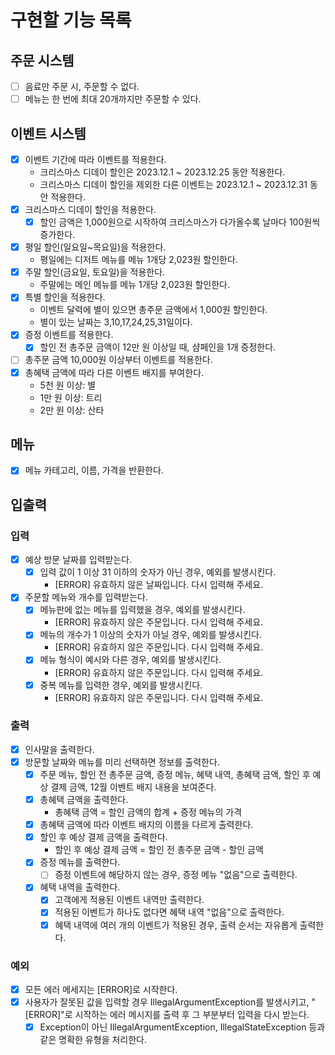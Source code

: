 # 구현할 기능 목록

## 주문 시스템

- [ ] 음료만 주문 시, 주문할 수 없다.
- [ ] 메뉴는 한 번에 최대 20개까지만 주문할 수 있다.

## 이벤트 시스템

- [x] 이벤트 기간에 따라 이벤트를 적용한다.
    - 크리스마스 디데이 할인은 2023.12.1 ~ 2023.12.25 동안 적용한다.
    - 크리스마스 디데이 할인을 제외한 다른 이벤트는 2023.12.1 ~ 2023.12.31 동안 적용한다.
- [x] 크리스마스 디데이 할인을 적용한다.
    - [x] 할인 금액은 1,000원으로 시작하여 크리스마스가 다가올수록 날마다 100원씩 증가한다.
- [x] 평일 할인(일요일~목요일)을 적용한다.
    - 평일에는 디저트 메뉴를 메뉴 1개당 2,023원 할인한다.
- [x] 주말 할인(금요일, 토요일)을 적용한다.
    - 주말에는 메인 메뉴를 메뉴 1개당 2,023원 할인한다.
- [x] 특별 할인을 적용한다.
    - 이벤트 달력에 별이 있으면 총주문 금액에서 1,000원 할인한다.
    - 별이 있는 날짜는 3,10,17,24,25,31일이다.
- [x] 증정 이벤트를 적용한다.
    - [x] 할인 전 총주문 금액이 12만 원 이상일 때, 샴페인을 1개 증정한다.
- [ ] 총주문 금액 10,000원 이상부터 이벤트를 적용한다.
- [x] 총혜택 금액에 따라 다른 이벤트 배지를 부여한다.
    - 5천 원 이상: 별
    - 1만 원 이상: 트리
    - 2만 원 이상: 산타

## 메뉴

- [x] 메뉴 카테고리, 이름, 가격을 반환한다.

## 입출력

### 입력

- [x] 예상 방문 날짜를 입력받는다.
    - [x] 입력 값이 1 이상 31 이하의 숫자가 아닌 경우, 예외를 발생시킨다.
        - [ERROR] 유효하지 않은 날짜입니다. 다시 입력해 주세요.
- [x] 주문할 메뉴와 개수를 입력받는다.
    - [x] 메뉴판에 없는 메뉴를 입력했을 경우, 예외를 발생시킨다.
        - [ERROR] 유효하지 않은 주문입니다. 다시 입력해 주세요.
    - [x] 메뉴의 개수가 1 이상의 숫자가 아닐 경우, 예외를 발생시킨다.
        - [ERROR] 유효하지 않은 주문입니다. 다시 입력해 주세요.
    - [x] 메뉴 형식이 예시와 다른 경우, 예외를 발생시킨다.
        - [ERROR] 유효하지 않은 주문입니다. 다시 입력해 주세요.
    - [x] 중복 메뉴를 입력한 경우, 예외를 발생시킨다.
        - [ERROR] 유효하지 않은 주문입니다. 다시 입력해 주세요.

### 출력

- [x] 인사말을 출력한다.
- [x] 방문할 날짜와 메뉴를 미리 선택하면 정보를 출력한다.
  - [x] 주문 메뉴, 할인 전 총주문 금액, 증정 메뉴, 혜택 내역, 총혜택 금액, 할인 후 예상 결제 금액, 12월 이벤트 배지 내용을 보여준다.
  - [x] 총혜택 금액을 출력한다.
      - 총혜택 금액 = 할인 금액의 합계 + 증정 메뉴의 가격
  - [x] 총혜택 금액에 따라 이벤트 배지의 이름을 다르게 출력한다.
  - [x] 할인 후 예상 결제 금액을 출력한다.
    - 할인 후 예상 결제 금액 = 할인 전 총주문 금액 - 할인 금액
  - [x] 증정 메뉴를 출력한다.
    - [ ] 증정 이벤트에 해당하지 않는 경우, 증정 메뉴 "없음"으로 출력한다.
  - [x] 혜택 내역을 출력한다.
    - [x] 고객에게 적용된 이벤트 내역만 출력한다.
    - [x] 적용된 이벤트가 하나도 없다면 혜택 내역 "없음"으로 출력한다.
    - [x] 혜택 내역에 여러 개의 이벤트가 적용된 경우, 출력 순서는 자유롭게 출력한다.

### 예외

- [x] 모든 에러 메세지는 [ERROR]로 시작한다.
- [x] 사용자가 잘못된 값을 입력할 경우 IllegalArgumentException를 발생시키고, "[ERROR]"로 시작하는 에러 메시지를 출력 후 그 부분부터 입력을 다시 받는다.
    - [x] Exception이 아닌 IllegalArgumentException, IllegalStateException 등과 같은 명확한 유형을 처리한다.
